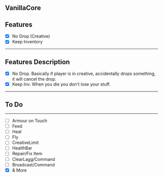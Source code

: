 ## VanillaCore

## Features 
- [x] No Drop (Creative)
- [x] Keep Inventory
---------

## Features Description
- [x] No Drop. Basically if player is in creative, accidentally drops something, it will cancel the drop.
- [x] Keep Inv. When you die you don't lose your stuff.
---------

## To Do
---------
- [ ] Armour on Touch
- [ ] Feed
- [ ] Heal
- [ ] Fly
- [ ] CreativeLimit
- [ ] HealthBar
- [ ] Repair/Fix Item
- [ ] ClearLagg/Command
- [ ] Broadcast/Command
- [x] & More
